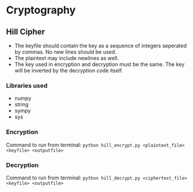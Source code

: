 # Cryptography

## Hill Cipher
- The keyfile should contain the key as a sequence of integers seperated by commas. No new lines should be used.
- The plaintext may include newlines as well.
- The key used in encryption and decryption must be the same. The key will be inverted by the decryption code itself.

### Libraries used
- numpy
- string
- sympy
- sys

### Encryption
Command to run from terminal:
`python hill_encrypt.py <plaintext_file> <keyfile> <outputfile>`

### Decryption
Command to run from terminal:
`python hill_decrypt.py <ciphertext_file> <keyfile> <outputfile>`
